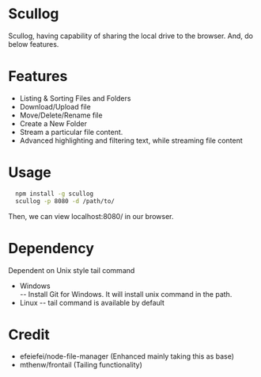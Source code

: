 # Scullog
Scullog, having capability of sharing the local drive to the browser. And, do below features.

# Features
- Listing & Sorting Files and Folders
- Download/Upload file
- Move/Delete/Rename file
- Create a New Folder
- Stream a particular file content.
- Advanced highlighting and filtering text, while streaming file content
 
# Usage

```sh
  npm install -g scullog
  scullog -p 8080 -d /path/to/
```

Then, we can view localhost:8080/ in our browser.

# Dependency
Dependent on Unix style tail command
- Windows	
-- Install Git for Windows. It will install unix command in the path.
- Linux
-- tail command is available by default

# Credit
- efeiefei/node-file-manager (Enhanced mainly taking this as base)
- mthenw/frontail (Tailing functionality)